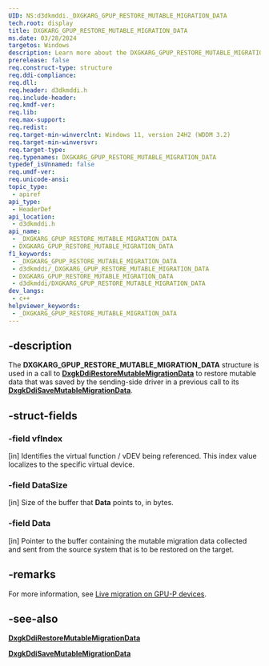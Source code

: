 ```yaml
---
UID: NS:d3dkmddi._DXGKARG_GPUP_RESTORE_MUTABLE_MIGRATION_DATA
tech.root: display
title: DXGKARG_GPUP_RESTORE_MUTABLE_MIGRATION_DATA
ms.date: 03/28/2024
targetos: Windows
description: Learn more about the DXGKARG_GPUP_RESTORE_MUTABLE_MIGRATION_DATA structure.
prerelease: false
req.construct-type: structure
req.ddi-compliance: 
req.dll: 
req.header: d3dkmddi.h
req.include-header: 
req.kmdf-ver: 
req.lib: 
req.max-support: 
req.redist: 
req.target-min-winverclnt: Windows 11, version 24H2 (WDDM 3.2)
req.target-min-winversvr: 
req.target-type: 
req.typenames: DXGKARG_GPUP_RESTORE_MUTABLE_MIGRATION_DATA
typedef_isUnnamed: false
req.umdf-ver: 
req.unicode-ansi: 
topic_type:
 - apiref
api_type:
 - HeaderDef
api_location:
 - d3dkmddi.h
api_name:
 - _DXGKARG_GPUP_RESTORE_MUTABLE_MIGRATION_DATA
 - DXGKARG_GPUP_RESTORE_MUTABLE_MIGRATION_DATA
f1_keywords:
 - _DXGKARG_GPUP_RESTORE_MUTABLE_MIGRATION_DATA
 - d3dkmddi/_DXGKARG_GPUP_RESTORE_MUTABLE_MIGRATION_DATA
 - DXGKARG_GPUP_RESTORE_MUTABLE_MIGRATION_DATA
 - d3dkmddi/DXGKARG_GPUP_RESTORE_MUTABLE_MIGRATION_DATA
dev_langs:
 - c++
helpviewer_keywords:
 - _DXGKARG_GPUP_RESTORE_MUTABLE_MIGRATION_DATA
---
```


## -description

The **DXGKARG_GPUP_RESTORE_MUTABLE_MIGRATION_DATA** structure is used in a call to [**DxgkDdiRestoreMutableMigrationData**](nc-d3dkmddi-dxgkddi_restoremutablemigrationdata.md) to restore mutable data that was saved by the sending-side driver in a previous call to its [**DxgkDdiSaveMutableMigrationData**](nc-d3dkmddi-dxgkddi_savemutablemigrationdata.md).

## -struct-fields

### -field vfIndex

[in] Identifies the virtual function / vDEV being referenced. This index value localizes to the specific virtual device.

### -field DataSize

[in] Size of the buffer that **Data** points to, in bytes.

### -field Data

[in] Pointer to the buffer containing the mutable migration data collected and sent from the source system that is to be restored on the target.

## -remarks

For more information, see [Live migration on GPU-P devices](/windows-hardware/drivers/display/live-migration-on-gpup-devices).

## -see-also

[**DxgkDdiRestoreMutableMigrationData**](nc-d3dkmddi-dxgkddi_restoremutablemigrationdata.md)

[**DxgkDdiSaveMutableMigrationData**](nc-d3dkmddi-dxgkddi_savemutablemigrationdata.md)
